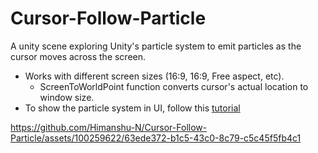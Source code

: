 # Cursor-Follow-Particle
 A unity scene exploring Unity's particle system to emit particles as the cursor moves across the screen.
- Works with different screen sizes (16:9, 16:9, Free aspect, etc).
     - ScreenToWorldPoint function converts cursor's actual location to window size.
- To show the particle system in UI, follow this [tutorial](https://youtu.be/X_0bocG-jXI)

https://github.com/Himanshu-N/Cursor-Follow-Particle/assets/100259622/63ede372-b1c5-43c0-8c79-c5c45f5fb4c1
